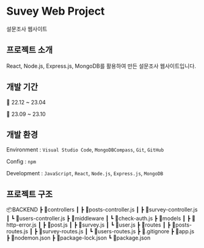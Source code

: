# Suvey Web Project
설문조사 웹사이트


## 프로젝트 소개
React, Node.js, Express.js, MongoDB를 활용하여 만든 설문조사 웹사이트입니다.

## 개발 기간
📅 22.12 ~ 23.04

📅 23.09 ~ 23.10

## 개발 환경
Environment : `Visual Studio Code`, `MongoDBCompass`, `Git`, `GitHub`

Config : `npm`

Development : `JavaScript`, `React`, `Node.js`, `Express.js`, `MongoDB`

## 프로젝트 구조
📦BACKEND
 ┣ 📂controllers
 ┃ ┣ 📜posts-controller.js
 ┃ ┣ 📜survey-controller.js
 ┃ ┗ 📜users-controller.js
 ┣ 📂middleware
 ┃ ┗ 📜check-auth.js
 ┣ 📂models
 ┃ ┣ 📜http-error.js
 ┃ ┣ 📜post.js
 ┃ ┣ 📜survey.js
 ┃ ┗ 📜user.js
 ┣ 📂routes
 ┃ ┣ 📜posts-routes.js
 ┃ ┣ 📜survey-routes.js
 ┃ ┗ 📜users-routes.js
 ┣ 📜.gitignore
 ┣ 📜app.js
 ┣ 📜nodemon.json
 ┣ 📜package-lock.json
 ┗ 📜package.json
